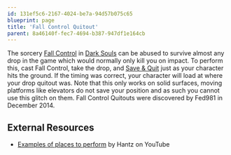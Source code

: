 ```yaml
---
id: 131ef5c6-2167-4024-be7a-94d57b075c65
blueprint: page
title: 'Fall Control Quitout'
parent: 8a46140f-fec7-4694-b387-947df1e164cb
---
```

The sorcery [Fall Control](//darksouls.wikidot.com/fall-control) in [Dark Souls](/darksouls) can be abused to survive almost any drop in the game which would normally only kill you on impact. To perform this, cast Fall Control, take the drop, and [Save & Quit](/save-and-quit) just as your character hits the ground. If the timing was correct, your character will load at where your drop quitout was. Note that this only works on solid surfaces, moving platforms like elevators do not save your position and as such you cannot use this glitch on them. Fall Control Quitouts were discovered by Fed981 in December 2014.

## External Resources

- [Examples of places to perform](//youtu.be/zGtyqfMbdOI) by Hantz on YouTube
